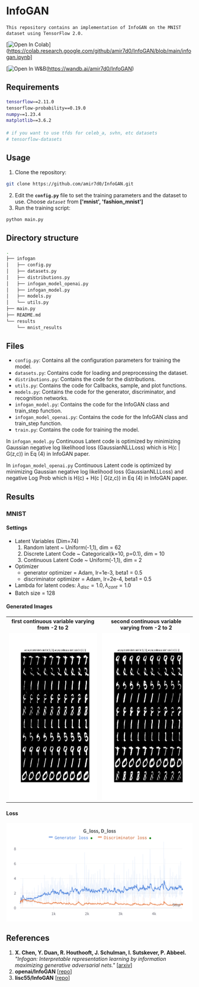 # InfoGAN

	This repository contains an implementation of InfoGAN on the MNIST dataset using TensorFlow 2.0.

[![Open In Colab](https://colab.research.google.com/assets/colab-badge.svg)](https://colab.research.google.com/github/amir7d0/InfoGAN/blob/main/infogan.ipynb]

[![Open In W&B](https://assets.website-files.com/5ac6b7f2924c656f2b13a88c/60de02f3843862bd5d482a51_weights-and-biases-logo-black.svg)(https://wandb.ai/amir7d0/InfoGAN)



## Requirements
```sh
tensorflow==2.11.0
tensorflow-probability==0.19.0
numpy==1.23.4
matplotlib==3.6.2

# if you want to use tfds for celeb_a, svhn, etc datasets
# tensorflow-datasets
```

## Usage

1. Clone the repository: 
```sh
git clone https://github.com/amir7d0/InfoGAN.git
```
2. Edit the **`config.py`** file to set the training parameters and the dataset to use. Choose *`dataset`* from **['mnist', 'fashion_mnist']**
3. Run the training script:
```sh
python main.py
```

## Directory structure
```sh
.
├── infogan
│   ├── config.py
│   ├── datasets.py
│   ├── distributions.py
│   ├── infogan_model_openai.py
│   ├── infogan_model.py
│   ├── models.py
│   └── utils.py
├── main.py
├── README.md
└── results
    └── mnist_results


```
## Files

* `config.py`: Contains all the configuration parameters for training the model.
* `datasets.py`: Contains code for loading and preprocessing the dataset.
* `distributions.py`: Contains the code for the distributions.
* `utils.py`: Contains the code for Callbacks, sample, and plot functions.
* `models.py`: Contains the code for the generator, discriminator, and recognition networks.
* `infogan_model.py`: Contains the code for the InfoGAN class and train_step function.
* `infogan_model_openai.py`: Contains the code for the InfoGAN class and train_step function.
* `train.py`: Contains the code for training the model.

In `infogan_model.py` Continuous Latent code is optimized by minimizing Gaussian negative log likelihood loss (GaussianNLLLoss) which is H(c | G(z,c)) in Eq (4) in InfoGAN paper.

In `infogan_model_openai.py` Continuous Latent code is optimized by minimizing Gaussian negative log likelihood loss (GaussianNLLLoss) and negative Log Prob which is H(c) + H(c | G(z,c)) in Eq (4) in InfoGAN paper.

## Results
### MNIST

#### Settings

* Latent Variables (Dim=74)
	1. Random latent ~ Uniform(-1,1), dim = 62
	1. Discrete Latent Code ~ Categorical(k=10, p=0.1), dim = 10
    2. Continuous Latent Code ~ Uniform(-1,1), dim = 2
* Optimizer
	+ generator optimizer = Adam, lr=1e-3, beta1 = 0.5
	+ discriminator optimizer = Adam, lr=2e-4, beta1 = 0.5
* Lambda for latent codes: $\lambda_{disc} = 1.0, \lambda_{cont} = 1.0$
* Batch size = 128

#### Generated Images
<table align='center'>
<tr align='center'>
<th> first continuous variable varying from -2 to 2 </th>
<th> second continuous variable varying from -2 to 2 </th>
</tr>
<tr>
<td><img src = 'results/mnist_results/varying-discrete-0_varying-continuous-0.png' height = '450'>
<td><img src = 'results/mnist_results/varying-discrete-0_varying-continuous-1.png' height = '450'>
</tr>
</table>


#### Loss
<img src = 'results/mnist_results/loss.png'>



## References

1. **X. Chen, Y. Duan, R. Houthooft, J. Schulman, I. Sutskever, P. Abbeel.** *"Infogan: Interpretable representation learning by information maximizing generative adversarial nets."* [[arxiv](https://arxiv.org/abs/1606.03657)]
2. **openai/InfoGAN** [[repo](https://github.com/openai/InfoGAN)]
3. **lisc55/InfoGAN** [[repo](https://github.com/lisc55/InfoGAN)]


